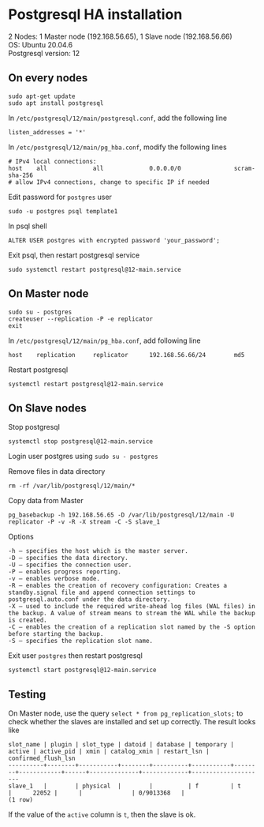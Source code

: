 # Postgresql HA installation

2 Nodes: 1 Master node (192.168.56.65), 1 Slave node (192.168.56.66)\
OS: Ubuntu 20.04.6\
Postgresql version: 12

## On every nodes

```
sudo apt-get update
sudo apt install postgresql
```

In `/etc/postgresql/12/main/postgresql.conf`, add the following line
```
listen_addresses = '*'
```

In `/etc/postgresql/12/main/pg_hba.conf`, modify the following lines
```
# IPv4 local connections:
host    all             all             0.0.0.0/0               scram-sha-256
# allow IPv4 connections, change to specific IP if needed
```

Edit password for `postgres` user
```
sudo -u postgres psql template1
```
In psql shell
```
ALTER USER postgres with encrypted password 'your_password';
```

Exit psql, then restart postgresql service

```
sudo systemctl restart postgresql@12-main.service
```

## On Master node

```
sudo su - postgres
createuser --replication -P -e replicator
exit
```

In `/etc/postgresql/12/main/pg_hba.conf`, add following line
```
host    replication     replicator      192.168.56.66/24        md5
```

Restart postgresql
```
systemctl restart postgresql@12-main.service
```

## On Slave nodes

Stop postgresql
```
systemctl stop postgresql@12-main.service
```

Login user postgres using `sudo su - postgres`

Remove files in data directory
```
rm -rf /var/lib/postgresql/12/main/*
```

Copy data from Master
```
pg_basebackup -h 192.168.56.65 -D /var/lib/postgresql/12/main -U replicator -P -v -R -X stream -C -S slave_1
```

Options
```
-h – specifies the host which is the master server.
-D – specifies the data directory.
-U – specifies the connection user.
-P – enables progress reporting.
-v – enables verbose mode.
-R – enables the creation of recovery configuration: Creates a standby.signal file and append connection settings to postgresql.auto.conf under the data directory.
-X – used to include the required write-ahead log files (WAL files) in the backup. A value of stream means to stream the WAL while the backup is created.
-C – enables the creation of a replication slot named by the -S option before starting the backup.
-S – specifies the replication slot name.
```

Exit user `postgres` then restart postgresql
```
systemctl start postgresql@12-main.service
```

## Testing
On Master node, use the query `select * from pg_replication_slots;` to check whether the slaves are installed and set up correctly. The result looks like
```
slot_name | plugin | slot_type | datoid | database | temporary | active | active_pid | xmin | catalog_xmin | restart_lsn | confirmed_flush_lsn 
----------+--------+-----------+--------+----------+-----------+--------+------------+------+--------------+-------------+---------------------
slave_1   |        | physical  |        |          | f         | t      |      22052 |      |              | 0/9013368   | 
(1 row)
```
If the value of the `active` column is `t`, then the slave is ok.
